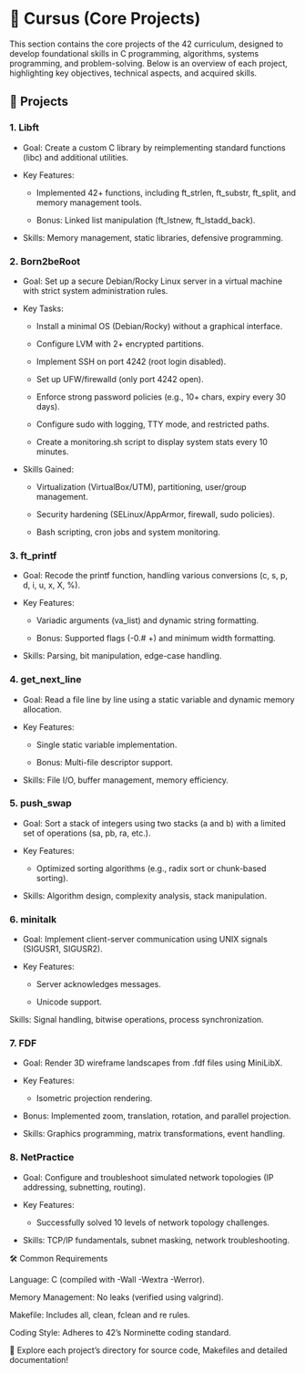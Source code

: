# 📌 Cursus (Core Projects)

This section contains the core projects of the 42 curriculum, designed to develop foundational skills in C programming, algorithms, systems programming, and problem-solving. Below is an overview of each project, highlighting key objectives, technical aspects, and acquired skills.

## 🧩 Projects

### 1. Libft

- Goal: Create a custom C library by reimplementing standard functions (libc) and additional utilities.

- Key Features:

	- Implemented 42+ functions, including ft_strlen, ft_substr, ft_split, and memory management tools.

	- Bonus: Linked list manipulation (ft_lstnew, ft_lstadd_back).

- Skills: Memory management, static libraries, defensive programming.

### 2. Born2beRoot

- Goal: Set up a secure Debian/Rocky Linux server in a virtual machine with strict system administration rules.

- Key Tasks:

	- Install a minimal OS (Debian/Rocky) without a graphical interface.

	- Configure LVM with 2+ encrypted partitions.

	- Implement SSH on port 4242 (root login disabled).

	- Set up UFW/firewalld (only port 4242 open).

	- Enforce strong password policies (e.g., 10+ chars, expiry every 30 days).

	- Configure sudo with logging, TTY mode, and restricted paths.

	- Create a monitoring.sh script to display system stats every 10 minutes.

- Skills Gained:

	- Virtualization (VirtualBox/UTM), partitioning, user/group management.

	- Security hardening (SELinux/AppArmor, firewall, sudo policies).

	- Bash scripting, cron jobs and system monitoring.

### 3. ft_printf

- Goal: Recode the printf function, handling various conversions (c, s, p, d, i, u, x, X, %).

- Key Features:

	- Variadic arguments (va_list) and dynamic string formatting.

	- Bonus: Supported flags (-0.# +) and minimum width formatting.

- Skills: Parsing, bit manipulation, edge-case handling.

### 4. get_next_line

- Goal: Read a file line by line using a static variable and dynamic memory allocation.

- Key Features:

	- Single static variable implementation.

	- Bonus: Multi-file descriptor support.

- Skills: File I/O, buffer management, memory efficiency.

### 5. push_swap

- Goal: Sort a stack of integers using two stacks (a and b) with a limited set of operations (sa, pb, ra, etc.).

- Key Features:

	- Optimized sorting algorithms (e.g., radix sort or chunk-based sorting).

- Skills: Algorithm design, complexity analysis, stack manipulation.

### 6. minitalk

- Goal: Implement client-server communication using UNIX signals (SIGUSR1, SIGUSR2).

- Key Features:

	- Server acknowledges messages.

	- Unicode support.

Skills: Signal handling, bitwise operations, process synchronization.

### 7. FDF

- Goal: Render 3D wireframe landscapes from .fdf files using MiniLibX.

- Key Features:

	- Isometric projection rendering.

- Bonus: Implemented zoom, translation, rotation, and parallel projection.

- Skills: Graphics programming, matrix transformations, event handling.

### 8. NetPractice

- Goal: Configure and troubleshoot simulated network topologies (IP addressing, subnetting, routing).

- Key Features:

	- Successfully solved 10 levels of network topology challenges.

- Skills: TCP/IP fundamentals, subnet masking, network troubleshooting.

🛠️ Common Requirements

Language: C (compiled with -Wall -Wextra -Werror).

Memory Management: No leaks (verified using valgrind).

Makefile: Includes all, clean, fclean and re rules.

Coding Style: Adheres to 42’s Norminette coding standard.

🚀 Explore each project’s directory for source code, Makefiles and detailed documentation!
